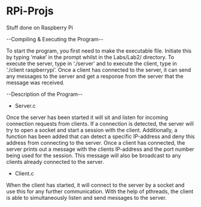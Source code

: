 # RPi-Projs
Stuff done on Raspberry Pi

--Compiling & Executing the Program--

To start the program, you first need to make the executable file. Initiate this by typing ‘make’ in the prompt whilst in the Labs/Lab2/ directory. To execute the server, type in ‘./server’ and to execute the client, type in ‘./client raspberrypi’. Once a client has connected to the server, it can send any messages to the server and get a response from the server that the message was received.

--Description of the Program--

* Server.c

Once the server has been started it will sit and listen for incoming connection requests from clients. If a connection is detected, the server will try to open a socket and start a session with the client. Additionally, a function has been added that can detect a specific IP-address and deny this address from connecting to the server. Once a client has connected, the server prints out a message with the clients IP-address and the port number being used for the session. This message will also be broadcast to any clients already connected to the server. 

* Client.c

When the client has started, it will connect to the server by a socket and use this for any further communication. With the help of pthreads, the client is able to simultaneously listen and send messages to the server.
